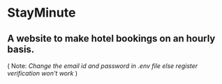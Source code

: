 # StayMinute

## A website to make hotel bookings on an hourly basis.

( Note: *Change the email id and password in .env file else register verification won't work* )
